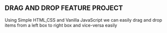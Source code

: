 ## DRAG AND DROP FEATURE PROJECT

Using Simple HTML,CSS and Vanilla JavaScript we can easily drag and drop items from a left box to right box and vice-versa easily 
